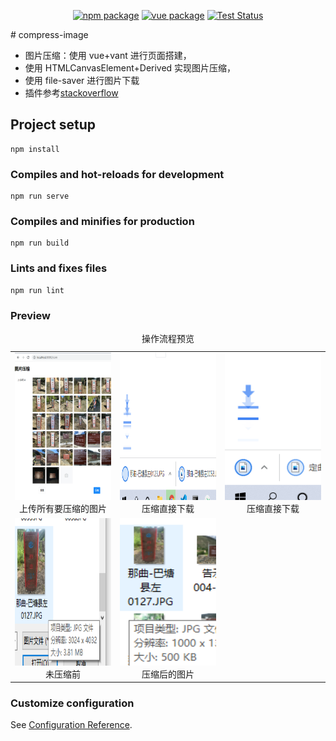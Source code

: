 <p align="center">
    <a href="https://npmjs.com/package/npm"><img src="https://img.shields.io/badge/npm-v6.14.10-blue" alt="npm package"></a>
    <a href="https://npmjs.com/package/vue"><img src="https://img.shields.io/badge/vue-v2.6.11-success" alt="vue package"></a>
    <a href="https://jestjs.io"><img src="https://github.com/openlayers/openlayers/workflows/Test/badge.svg" alt="Test Status"></a>
</p>
# compress-image

- 图片压缩：使用 vue+vant 进行页面搭建，
- 使用 HTMLCanvasElement+Derived 实现图片压缩，
- 使用 file-saver 进行图片下载
- 插件参考[stackoverflow](https://stackoverflow.com/questions/14672746/how-to-compress-an-image-via-javascript-in-the-browser)

## Project setup

```
npm install
```

### Compiles and hot-reloads for development

```
npm run serve
```

### Compiles and minifies for production

```
npm run build
```

### Lints and fixes files

```
npm run lint
```

### Preview

<table>
  <thead>
    <caption>操作流程预览</caption>
  </thead>
  <tbody>
      <tr>
      <td>
        <center>
          <img src="./src/assets/imgs/comAll.png" style="width:236px;height:236px;">
          <div>上传所有要压缩的图片</div>
        </center>
      </td>
          <td>
        <center>
          <img src="./src/assets/imgs/beCom.png" style="width:236px;height:236px;">
          <div>压缩直接下载</div>
        </center>
      </td>
              <td>
        <center>
          <img src="./src/assets/imgs/beComp.png" style="width:236px;height:236px;">
          <div>压缩直接下载</div>
        </center>
      </td>
    </tr>
      <tr>
      <td>
        <center>
          <img src="./src/assets/imgs/comOrg.png" style="width:236px;height:236px;">
          <div>未压缩前</div>
        </center>
      </td>
          <td>
        <center>
          <img src="./src/assets/imgs/afterCom.png" style="width:236px;height:236px;">
          <div>压缩后的图片</div>
        </center>
      </td>
    </tr>
  </tbody>
</table>

### Customize configuration

See [Configuration Reference](https://cli.vuejs.org/config/).
